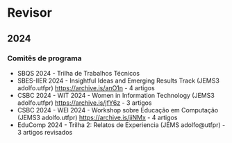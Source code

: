 # Revisor

## 2024 

### Comitês de programa 

- SBQS 2024 - Trilha de Trabalhos Técnicos 
- SBES-IIER 2024 - Insightful Ideas and Emerging Results Track (JEMS3 adolfo.utfpr)  https://archive.is/anO1n - 4 artigos
- CSBC 2024 - WIT 2024 - Women in Information Technology (JEMS3 adolfo.utfpr)
  https://archive.is/jfY6z - 3 artigos
- CSBC 2024 - WEI 2024 - Workshop sobre Educação em Computação (JEMS3 adolfo.utfpr) https://archive.is/jiNMx - 4 artigos
- EduComp 2024 - Trilha 2: Relatos de Experiencia (JEMS adolfo@utfpr) - 3 artigos revisados



